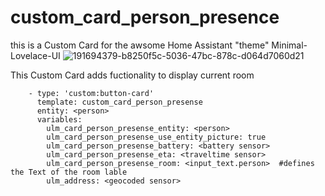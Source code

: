# custom_card_person_presence
this is a Custom Card for the awsome Home Assistant "theme" Minimal-Lovelace-UI
![191694379-b8250f5c-5036-47bc-878c-d064d7060d21](https://user-images.githubusercontent.com/66369207/191695033-b881dee4-7b07-459a-9d1b-f34146e9e0e8.png)

This Custom Card adds fuctionality to display current room

        - type: 'custom:button-card'
          template: custom_card_person_presense
          entity: <person>
          variables:
            ulm_card_person_presense_entity: <person>
            ulm_card_person_presense_use_entity_picture: true
            ulm_card_person_presense_battery: <battery sensor>
            ulm_card_person_presense_eta: <traveltime sensor>
            ulm_card_person_presense_room: <input_text.person>  #defines the Text of the room lable
            ulm_address: <geocoded sensor>
